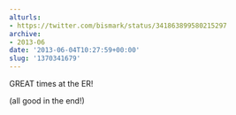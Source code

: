 ```yaml
---
alturls:
- https://twitter.com/bismark/status/341863899580215297
archive:
- 2013-06
date: '2013-06-04T10:27:59+00:00'
slug: '1370341679'
---
```


GREAT times at the ER!

(all good in the end!)

